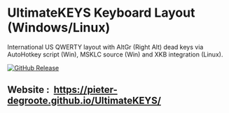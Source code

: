# UltimateKEYS Keyboard Layout (Windows/Linux)
International US QWERTY layout with AltGr (Right Alt) dead keys via AutoHotkey script (Win), MSKLC source (Win) and XKB integration (Linux).

[![GitHub Release](https://img.shields.io/github/release/pieter-degroote/UltimateKEYS.svg)](https://github.com/pieter-degroote/UltimateKEYS/releases)

## Website : &nbsp;https://pieter-degroote.github.io/UltimateKEYS/
